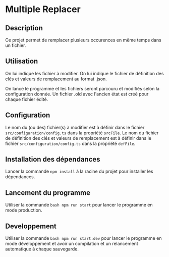 
# Multiple Replacer

## Description

Ce projet permet de remplacer plusieurs occurences en même temps dans un fichier.

## Utilisation

On lui indique les fichier à modifier.
On lui indique le fichier de définition des clés et valeurs de remplacement au format .json.

On lance le programme et les fichiers seront parcouru et modifiés selon la configuration donnée. 
Un fichier .old avec l'ancien état est créé pour chaque fichier édité.

## Configuration

Le nom du (ou des) fichier(s) à modifier est à définir dans le fichier `src/configuration/config.ts` dans la propriété `srcFile`.
Le nom du fichier de définition des clés et valeurs de remplacement est à définir dans le fichier `src/configuration/config.ts` dans la propriété `defFile`.

## Installation des dépendances

Lancer la commande `npm install` à la racine du projet pour installer les dépendances.


## Lancement du programme

Utiliser la commande ```bash npm run start``` pour lancer le programme en mode production.


## Developpement

Utiliser la commande ```bash npm run start:dev``` pour lancer le programme en mode développement et avoir un compilation et un relancement automatique à chaque sauvegarde.